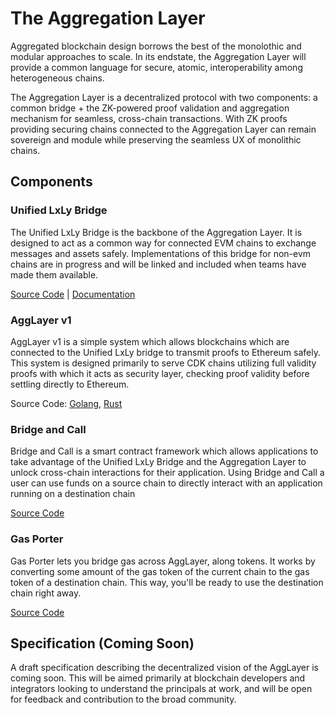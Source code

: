 # The Aggregation Layer

Aggregated blockchain design borrows the best of the monolothic and modular approaches to scale. In its endstate, the Aggregation Layer will provide a common language for secure, atomic, interoperability among heterogeneous chains.

The Aggregation Layer is a decentralized protocol with two components: a common bridge + the ZK-powered proof validation and aggregation mechanism for seamless, cross-chain transactions. With ZK proofs providing securing chains connected to the Aggregation Layer can remain sovereign and module while preserving the seamless UX of monolithic chains.

## Components

### Unified LxLy Bridge

The Unified LxLy Bridge is the backbone of the Aggregation Layer. It is designed to act as a common way for connected EVM chains to exchange messages and assets safely. Implementations of this bridge for non-evm chains are in progress and will be linked and included when teams have made them available.

[Source Code](https://github.com/AggLayer/ulxly-contracts) | [Documentation](https://github.com/0xPolygonHermez/zkevm-techdocs/blob/main/slides/zkevm-architecture-part5-ulxly.pdf)

### AggLayer v1

AggLayer v1 is a simple system which allows blockchains which are connected to the Unified LxLy bridge to transmit proofs to Ethereum safely. This system is designed primarily to serve CDK chains utilizing full validity proofs with which it acts as security layer, checking proof validity before settling directly to Ethereum.

Source Code: [Golang](https://github.com/AggLayer/agglayer-go), [Rust](https://github.com/AggLayer/agglayer-rs)

### Bridge and Call

Bridge and Call is a smart contract framework which allows applications to take advantage of the Unified LxLy Bridge and the Aggregation Layer to unlock cross-chain interactions for their application. Using Bridge and Call a user can use funds on a source chain to directly interact with an application running on a destination chain

[Source Code](https://github.com/AggLayer/lxly-bridge-and-call)

### Gas Porter

Gas Porter lets you bridge gas across AggLayer, along tokens. It works by converting some amount of the gas token of the current chain to the gas token of a destination chain. This way, you'll be ready to use the destination chain right away.

[Source Code](https://github.com/AggLayer/gas-porter)

## Specification (Coming Soon)

A draft specification describing the decentralized vision of the AggLayer is coming soon. This will be aimed primarily at blockchain developers and integrators looking to understand the principals at work, and will be open for feedback and contribution to the broad community.
